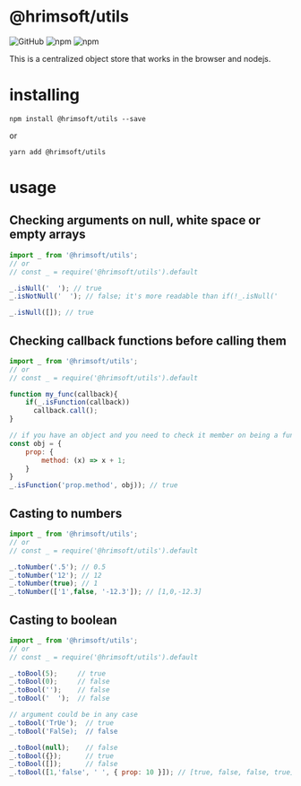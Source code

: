 # @hrimsoft/utils 
![GitHub](https://img.shields.io/github/license/basim108/utils-js)
![npm](https://img.shields.io/npm/v/@hrimsoft/utils)
![npm](https://img.shields.io/npm/dy/@hrimsoft/utils)

This is a centralized object store that works in the browser and nodejs.
# installing
`npm install @hrimsoft/utils --save`

or

`yarn add @hrimsoft/utils`
# usage
## Checking arguments on null, white space or empty arrays
```javascript
import _ from '@hrimsoft/utils';
// or
// const _ = require('@hrimsoft/utils').default

_.isNull('  '); // true
_.isNotNull('  '); // false; it's more readable than if(!_.isNull('   '))...

_.isNull([]); // true
```
## Checking callback functions before calling them
```javascript
import _ from '@hrimsoft/utils';
// or
// const _ = require('@hrimsoft/utils').default

function my_func(callback){
    if(_.isFunction(callback))
      callback.call();
}

// if you have an object and you need to check it member on being a function dynamically
const obj = {
    prop: {
        method: (x) => x + 1;
    }
}
_.isFunction('prop.method', obj)); // true
```
## Casting to numbers
```javascript
import _ from '@hrimsoft/utils';
// or
// const _ = require('@hrimsoft/utils').default

_.toNumber('.5'); // 0.5
_.toNumber('12'); // 12
_.toNumber(true); // 1
_.toNumber(['1',false, '-12.3']); // [1,0,-12.3]
```
## Casting to boolean
```javascript
import _ from '@hrimsoft/utils';
// or
// const _ = require('@hrimsoft/utils').default

_.toBool(5);     // true
_.toBool(0);     // false
_.toBool('');    // false
_.toBool('  ');  // false

// argument could be in any case
_.toBool('TrUe');  // true
_.toBool('FalSe);  // false

_.toBool(null);    // false
_.toBool({});      // true
_.toBool([]);      // false
_.toBool([1,'false', ' ', { prop: 10 }]); // [true, false, false, true]
```
